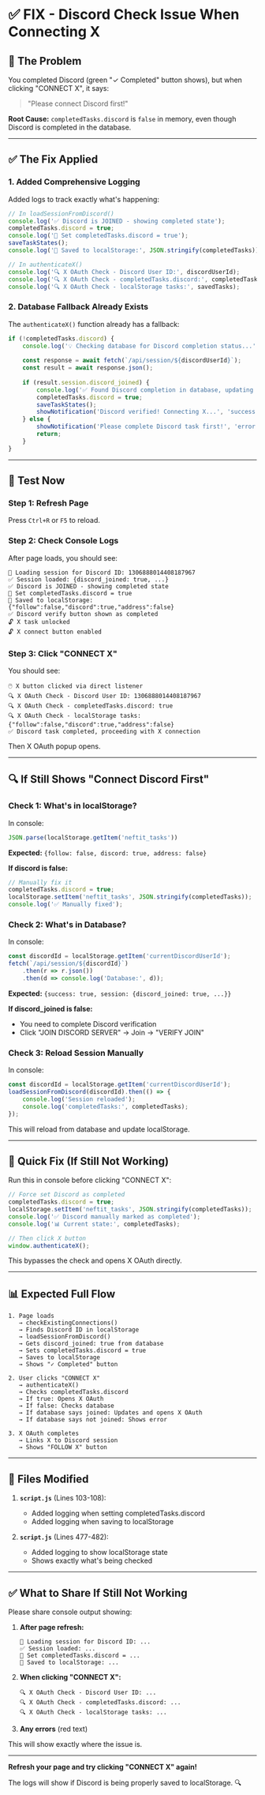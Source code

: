 # ✅ FIX - Discord Check Issue When Connecting X

## 🐛 The Problem

You completed Discord (green "✓ Completed" button shows), but when clicking "CONNECT X", it says:
> "Please connect Discord first!"

**Root Cause:** `completedTasks.discord` is `false` in memory, even though Discord is completed in the database.

---

## ✅ The Fix Applied

### **1. Added Comprehensive Logging**

Added logs to track exactly what's happening:

```javascript
// In loadSessionFromDiscord()
console.log('✅ Discord is JOINED - showing completed state');
completedTasks.discord = true;
console.log('📝 Set completedTasks.discord = true');
saveTaskStates();
console.log('💾 Saved to localStorage:', JSON.stringify(completedTasks));

// In authenticateX()
console.log('🔍 X OAuth Check - Discord User ID:', discordUserId);
console.log('🔍 X OAuth Check - completedTasks.discord:', completedTasks.discord);
console.log('🔍 X OAuth Check - localStorage tasks:', savedTasks);
```

### **2. Database Fallback Already Exists**

The `authenticateX()` function already has a fallback:

```javascript
if (!completedTasks.discord) {
    console.log('💡 Checking database for Discord completion status...');
    
    const response = await fetch(`/api/session/${discordUserId}`);
    const result = await response.json();
    
    if (result.session.discord_joined) {
        console.log('✅ Found Discord completion in database, updating UI...');
        completedTasks.discord = true;
        saveTaskStates();
        showNotification('Discord verified! Connecting X...', 'success');
    } else {
        showNotification('Please complete Discord task first!', 'error');
        return;
    }
}
```

---

## 🚀 Test Now

### **Step 1: Refresh Page**

Press `Ctrl+R` or `F5` to reload.

### **Step 2: Check Console Logs**

After page loads, you should see:
```
🔄 Loading session for Discord ID: 1306888014408187967
✅ Session loaded: {discord_joined: true, ...}
✅ Discord is JOINED - showing completed state
📝 Set completedTasks.discord = true
💾 Saved to localStorage: {"follow":false,"discord":true,"address":false}
✅ Discord verify button shown as completed
🔓 X task unlocked
🔓 X connect button enabled
```

### **Step 3: Click "CONNECT X"**

You should see:
```
🖱️ X button clicked via direct listener
🔍 X OAuth Check - Discord User ID: 1306888014408187967
🔍 X OAuth Check - completedTasks.discord: true
🔍 X OAuth Check - localStorage tasks: {"follow":false,"discord":true,"address":false}
✅ Discord task completed, proceeding with X connection
```

Then X OAuth popup opens.

---

## 🔍 If Still Shows "Connect Discord First"

### **Check 1: What's in localStorage?**

In console:
```javascript
JSON.parse(localStorage.getItem('neftit_tasks'))
```

**Expected:** `{follow: false, discord: true, address: false}`

**If discord is false:**
```javascript
// Manually fix it
completedTasks.discord = true;
localStorage.setItem('neftit_tasks', JSON.stringify(completedTasks));
console.log('✅ Manually fixed');
```

### **Check 2: What's in Database?**

In console:
```javascript
const discordId = localStorage.getItem('currentDiscordUserId');
fetch(`/api/session/${discordId}`)
    .then(r => r.json())
    .then(d => console.log('Database:', d));
```

**Expected:** `{success: true, session: {discord_joined: true, ...}}`

**If discord_joined is false:**
- You need to complete Discord verification
- Click "JOIN DISCORD SERVER" → Join → "VERIFY JOIN"

### **Check 3: Reload Session Manually**

In console:
```javascript
const discordId = localStorage.getItem('currentDiscordUserId');
loadSessionFromDiscord(discordId).then(() => {
    console.log('Session reloaded');
    console.log('completedTasks:', completedTasks);
});
```

This will reload from database and update localStorage.

---

## 🎯 Quick Fix (If Still Not Working)

Run this in console before clicking "CONNECT X":

```javascript
// Force set Discord as completed
completedTasks.discord = true;
localStorage.setItem('neftit_tasks', JSON.stringify(completedTasks));
console.log('✅ Discord manually marked as completed');
console.log('📊 Current state:', completedTasks);

// Then click X button
window.authenticateX();
```

This bypasses the check and opens X OAuth directly.

---

## 📊 Expected Full Flow

```
1. Page loads
   → checkExistingConnections()
   → Finds Discord ID in localStorage
   → loadSessionFromDiscord()
   → Gets discord_joined: true from database
   → Sets completedTasks.discord = true
   → Saves to localStorage
   → Shows "✓ Completed" button

2. User clicks "CONNECT X"
   → authenticateX()
   → Checks completedTasks.discord
   → If true: Opens X OAuth
   → If false: Checks database
   → If database says joined: Updates and opens X OAuth
   → If database says not joined: Shows error

3. X OAuth completes
   → Links X to Discord session
   → Shows "FOLLOW X" button
```

---

## 📝 Files Modified

1. **`script.js`** (Lines 103-108):
   - Added logging when setting completedTasks.discord
   - Added logging when saving to localStorage

2. **`script.js`** (Lines 477-482):
   - Added logging to show localStorage state
   - Shows exactly what's being checked

---

## ✅ What to Share If Still Not Working

Please share console output showing:

1. **After page refresh:**
   ```
   🔄 Loading session for Discord ID: ...
   ✅ Session loaded: ...
   📝 Set completedTasks.discord = ...
   💾 Saved to localStorage: ...
   ```

2. **When clicking "CONNECT X":**
   ```
   🔍 X OAuth Check - Discord User ID: ...
   🔍 X OAuth Check - completedTasks.discord: ...
   🔍 X OAuth Check - localStorage tasks: ...
   ```

3. **Any errors** (red text)

This will show exactly where the issue is.

---

**Refresh your page and try clicking "CONNECT X" again!** 

The logs will show if Discord is being properly saved to localStorage. 🔍
